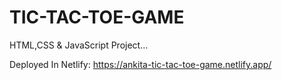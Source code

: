 # TIC-TAC-TOE-GAME
HTML,CSS & JavaScript Project...

Deployed In Netlify: https://ankita-tic-tac-toe-game.netlify.app/
